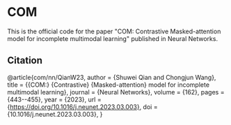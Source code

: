 # COM
This is the official code for the paper "COM: Contrastive Masked-attention model for incomplete multimodal learning" published in Neural Networks.


## Citation
@article{com/nn/QianW23,
  author       = {Shuwei Qian and
                  Chongjun Wang},
  title        = {{COM:} {Contrastive} {Masked-attention} model for incomplete multimodal
                  learning},
  journal      = {Neural Networks},
  volume       = {162},
  pages        = {443--455},
  year         = {2023},
  url          = {https://doi.org/10.1016/j.neunet.2023.03.003},
  doi          = {10.1016/j.neunet.2023.03.003},
}
